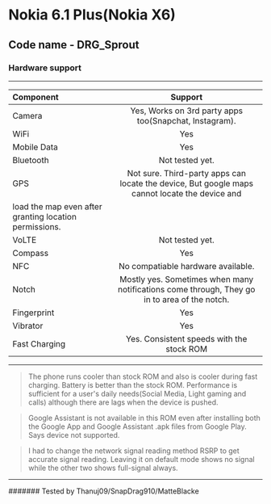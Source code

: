# Nokia 6.1 Plus(Nokia X6)
## Code name - DRG_Sprout
### Hardware support
----------------------------------------------------------------------------------------------------------------------------

Component      | Support
:---------------|:--------------------------------------------------------------------------------------------: |
Camera         | Yes, Works on 3rd party apps too(Snapchat, Instagram).                                         |
WiFi           | Yes                                                                                            |
Mobile Data    | Yes                                                                                            |
Bluetooth      | Not tested yet.                                                                                |
GPS            | Not sure. Third-party apps can locate the device, But google maps cannot locate the device and |
                load the map even after granting location permissions.                                          |
VoLTE          | Not tested yet.                                                                                |
Compass        | Yes                                                                                            |
NFC            | No compatiable hardware available.                                                             |
Notch          | Mostly yes. Sometimes when many notifications come through, They go in to area of the notch.   |
Fingerprint    | Yes                                                                                            |
Vibrator       | Yes                                                                                            |
Fast Charging  | Yes. Consistent speeds with the stock ROM                                                      |
---------------------------------------------------------------------------------------------------------------------------
>The phone runs cooler than stock ROM and also is cooler during fast charging. Battery is better than the stock ROM. Performance is sufficient for a user's daily needs(Social Media, Light gaming and calls) although there are lags when the device is pushed.

>Google Assistant is not available in this ROM even after installing both the Google App and Google Assistant .apk files from Google Play. Says device not supported.

>I had to change the network signal reading method RSRP to get accurate signal reading. Leaving it on default mode shows no signal while the other two shows full-signal always.
---------------------------------------------------------------------------------------------------------------------------
####### Tested by Thanuj09/SnapDrag910/MatteBlacke

